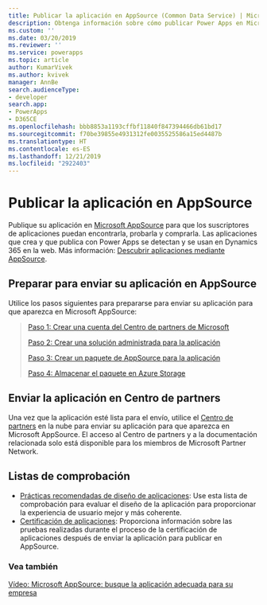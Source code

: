 ```yaml
---
title: Publicar la aplicación en AppSource (Common Data Service) | Microsoft Docs
description: Obtenga información sobre cómo publicar Power Apps en Microsoft AppSource para que los suscriptores puedan encontrarla, probarla y comprarla.
ms.custom: ''
ms.date: 03/20/2019
ms.reviewer: ''
ms.service: powerapps
ms.topic: article
author: KumarVivek
ms.author: kvivek
manager: AnnBe
search.audienceType:
- developer
search.app:
- PowerApps
- D365CE
ms.openlocfilehash: bbb8853a1193cffbf11840f847394466db61bd17
ms.sourcegitcommit: f70be39855e4931312fe0035525586a15ed4487b
ms.translationtype: HT
ms.contentlocale: es-ES
ms.lasthandoff: 12/21/2019
ms.locfileid: "2922403"
---
```

# <a name="publish-your-app-on-appsource"></a>Publicar la aplicación en AppSource

Publique su aplicación en [Microsoft AppSource](https://appsource.microsoft.com) para que los suscriptores de aplicaciones puedan encontrarla, probarla y comprarla. Las aplicaciones que crea y que publica con Power Apps se detectan y se usan en Dynamics 365 en la web. Más información: [Descubrir aplicaciones mediante AppSource](/powerapps/user/app-source). 

## <a name="prepare-for-submitting-your-app-on-appsource"></a>Preparar para enviar su aplicación en AppSource

Utilice los pasos siguientes para prepararse para enviar su aplicación para que aparezca en Microsoft AppSource:

> [Paso 1: Crear una cuenta del Centro de partners de Microsoft](register-microsoft-partner-network.md)
> 
> [Paso 2: Crear una solución administrada para la aplicación](create-solution-app-appsource.md)
> 
> [Paso 3: Crear un paquete de AppSource para la aplicación](create-package-app-appsource.md)
> 
> [Paso 4: Almacenar el paquete en Azure Storage](store-appsource-package-azure-storage.md)

## <a name="submit-your-app-on-partner-center"></a>Enviar la aplicación en Centro de partners

Una vez que la aplicación esté lista para el envío, utilice el [Centro de partners](https://partner.microsoft.com/dashboard/commercial-marketplace/overview) en la nube para enviar su aplicación para que aparezca en Microsoft AppSource. El acceso al Centro de partners y a la documentación relacionada solo está disponible para los miembros de Microsoft Partner Network.
  
## <a name="checklists"></a>Listas de comprobación

- [Prácticas recomendadas de diseño de aplicaciones](appendix-app-design-best-practices-checklist.md): Use esta lista de comprobación para evaluar el diseño de la aplicación para proporcionar la experiencia de usuario mejor y más coherente.
- [Certificación de aplicaciones](appendix-app-certification-checklist.md): Proporciona información sobre las pruebas realizadas durante el proceso de la certificación de aplicaciones después de enviar la aplicación para publicar en AppSource. 
  
### <a name="see-also"></a>Vea también  
[Vídeo: Microsoft AppSource: busque la aplicación adecuada para su empresa](https://youtu.be/hpq_Y9LuIB8)
 
